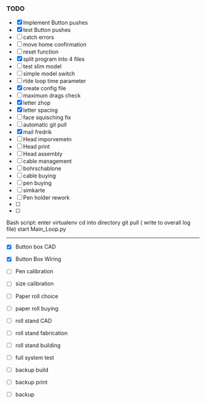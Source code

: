 ### TODO

- [x] Implement Button pushes
- [x] test Button pushes 
- [ ] catch errors
- [ ] move home confirmation
- [ ] reset function 
- [x] split program into 4 files
- [ ] test slim model 
- [ ] simple model switch
- [ ] rtde loop time parameter 
- [x] create config file  
- [ ] maximum drags check
- [x] letter zhop
- [x] letter spacing 
- [ ] face squisching fix 
- [ ] automatic git pull 
- [x] mail fredrik 
- [ ] Head imporvemetn
- [ ] Head print 
- [ ] Head assembly 
- [ ] cable management 
- [ ] bohrschablone 
- [ ] cable buying 
- [ ] pen buying 
- [ ] simkarte 
- [ ] Pen holder rework
- [ ] 
- [ ] 
 

Bash script: 
enter virtualenv
cd into directory 
git pull 
( write to overall log file)
start Main_Loop.py


_________


- [x] Button box CAD
- [x] Button Box Wiring 
- [ ] Pen calibration 
- [ ] size calibration 
- [ ] Paper roll choice 
- [ ] paper roll buying 
- [ ] roll stand CAD
- [ ] roll stand fabrication 
- [ ] roll stand building 
- [ ] full system test


- [ ] backup build 
- [ ] backup print 
- [ ] backup 
